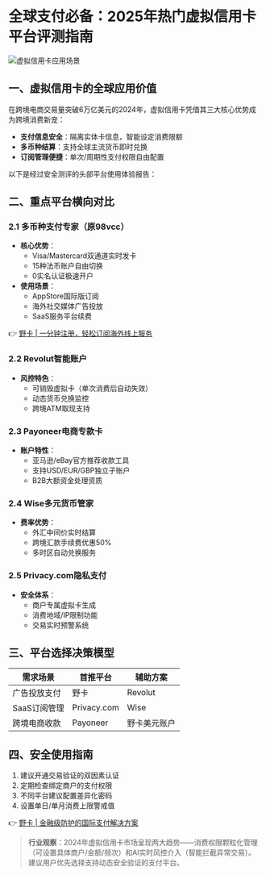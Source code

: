 # 全球支付必备：2025年热门虚拟信用卡平台评测指南

![虚拟信用卡应用场景](https://bbtdd.com/wp-content/uploads/img/981510285493980.webp)

## 一、虚拟信用卡的全球应用价值
在跨境电商交易量突破6万亿美元的2024年，虚拟信用卡凭借其三大核心优势成为跨境消费新宠：
- **支付信息安全**：隔离实体卡信息，智能设定消费限额
- **多币种结算**：支持全球主流货币即时兑换
- **订阅管理便捷**：单次/周期性支付权限自由配置

以下是经过安全测评的头部平台使用体验报告：

## 二、重点平台横向对比

### 2.1 多币种支付专家（原98vcc）
- **核心优势**：
  - Visa/Mastercard双通道实时发卡
  - 15种法币账户自由切换
  - 0实名认证极速开户
- **使用场景**：
  - AppStore国际版订阅
  - 海外社交媒体广告投放
  - SaaS服务平台续费

👉 [野卡 | 一分钟注册，轻松订阅海外线上服务](https://bbtdd.com/yeka)

### 2.2 Revolut智能账户
- **风控特色**：
  - 可销毁虚拟卡（单次消费后自动失效）
  - 动态货币兑换监控
  - 跨境ATM取现支持

### 2.3 Payoneer电商专款卡
- **账户特性**：
  - 亚马逊/eBay官方推荐收款工具
  - 支持USD/EUR/GBP独立子账户
  - B2B大额资金处理资质

### 2.4 Wise多元货币管家
- **费率优势**：
  - 外汇中间价实时结算
  - 跨境汇款手续费优惠50%
  - 多时区自动兑换服务

### 2.5 Privacy.com隐私支付
- **安全体系**：
  - 商户专属虚拟卡生成
  - 消费地域/IP限制功能
  - 交易实时预警系统

## 三、平台选择决策模型

| 需求场景       | 首推平台          | 辅助方案          |
|----------------|-------------------|-------------------|
| 广告投放支付   | 野卡          | Revolut            |
| SaaS订阅管理   | Privacy.com       | Wise               |
| 跨境电商收款   | Payoneer          | 野卡美元账户   |

## 四、安全使用指南
1. 建议开通交易验证的双因素认证
2. 定期检查绑定商户的支付权限
3. 不同平台建议配置差异化密码
4. 设置单日/单月消费上限警戒值

👉 [野卡 | 金融级防护的国际支付解决方案](https://bbtdd.com/yeka)

> **行业观察**：2024年虚拟信用卡市场呈现两大趋势——消费权限颗粒化管理（可设置具体商户/金额/频次）和AI实时风控介入（智能拦截异常交易）。建议用户优先选择支持动态安全验证的支付平台。